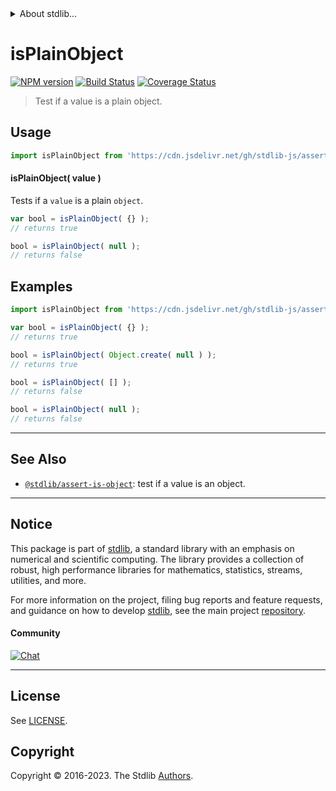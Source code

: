 <!--

@license Apache-2.0

Copyright (c) 2018 The Stdlib Authors.

Licensed under the Apache License, Version 2.0 (the "License");
you may not use this file except in compliance with the License.
You may obtain a copy of the License at

   http://www.apache.org/licenses/LICENSE-2.0

Unless required by applicable law or agreed to in writing, software
distributed under the License is distributed on an "AS IS" BASIS,
WITHOUT WARRANTIES OR CONDITIONS OF ANY KIND, either express or implied.
See the License for the specific language governing permissions and
limitations under the License.

-->


<details>
  <summary>
    About stdlib...
  </summary>
  <p>We believe in a future in which the web is a preferred environment for numerical computation. To help realize this future, we've built stdlib. stdlib is a standard library, with an emphasis on numerical and scientific computation, written in JavaScript (and C) for execution in browsers and in Node.js.</p>
  <p>The library is fully decomposable, being architected in such a way that you can swap out and mix and match APIs and functionality to cater to your exact preferences and use cases.</p>
  <p>When you use stdlib, you can be absolutely certain that you are using the most thorough, rigorous, well-written, studied, documented, tested, measured, and high-quality code out there.</p>
  <p>To join us in bringing numerical computing to the web, get started by checking us out on <a href="https://github.com/stdlib-js/stdlib">GitHub</a>, and please consider <a href="https://opencollective.com/stdlib">financially supporting stdlib</a>. We greatly appreciate your continued support!</p>
</details>

# isPlainObject

[![NPM version][npm-image]][npm-url] [![Build Status][test-image]][test-url] [![Coverage Status][coverage-image]][coverage-url] <!-- [![dependencies][dependencies-image]][dependencies-url] -->

> Test if a value is a plain object.



<section class="usage">

## Usage

```javascript
import isPlainObject from 'https://cdn.jsdelivr.net/gh/stdlib-js/assert-is-plain-object@deno/mod.js';
```

#### isPlainObject( value )

Tests if a `value` is a plain `object`.

```javascript
var bool = isPlainObject( {} );
// returns true

bool = isPlainObject( null );
// returns false
```

</section>

<!-- /.usage -->

<section class="examples">

## Examples

<!-- eslint no-undef: "error" -->

```javascript
import isPlainObject from 'https://cdn.jsdelivr.net/gh/stdlib-js/assert-is-plain-object@deno/mod.js';

var bool = isPlainObject( {} );
// returns true

bool = isPlainObject( Object.create( null ) );
// returns true

bool = isPlainObject( [] );
// returns false

bool = isPlainObject( null );
// returns false
```

</section>

<!-- /.examples -->

<!-- Section for related `stdlib` packages. Do not manually edit this section, as it is automatically populated. -->

<section class="related">

* * *

## See Also

-   <span class="package-name">[`@stdlib/assert-is-object`][@stdlib/assert/is-object]</span><span class="delimiter">: </span><span class="description">test if a value is an object.</span>

</section>

<!-- /.related -->

<!-- Section for all links. Make sure to keep an empty line after the `section` element and another before the `/section` close. -->


<section class="main-repo" >

* * *

## Notice

This package is part of [stdlib][stdlib], a standard library with an emphasis on numerical and scientific computing. The library provides a collection of robust, high performance libraries for mathematics, statistics, streams, utilities, and more.

For more information on the project, filing bug reports and feature requests, and guidance on how to develop [stdlib][stdlib], see the main project [repository][stdlib].

#### Community

[![Chat][chat-image]][chat-url]

---

## License

See [LICENSE][stdlib-license].


## Copyright

Copyright &copy; 2016-2023. The Stdlib [Authors][stdlib-authors].

</section>

<!-- /.stdlib -->

<!-- Section for all links. Make sure to keep an empty line after the `section` element and another before the `/section` close. -->

<section class="links">

[npm-image]: http://img.shields.io/npm/v/@stdlib/assert-is-plain-object.svg
[npm-url]: https://npmjs.org/package/@stdlib/assert-is-plain-object

[test-image]: https://github.com/stdlib-js/assert-is-plain-object/actions/workflows/test.yml/badge.svg?branch=v0.1.0
[test-url]: https://github.com/stdlib-js/assert-is-plain-object/actions/workflows/test.yml?query=branch:v0.1.0

[coverage-image]: https://img.shields.io/codecov/c/github/stdlib-js/assert-is-plain-object/main.svg
[coverage-url]: https://codecov.io/github/stdlib-js/assert-is-plain-object?branch=main

<!--

[dependencies-image]: https://img.shields.io/david/stdlib-js/assert-is-plain-object.svg
[dependencies-url]: https://david-dm.org/stdlib-js/assert-is-plain-object/main

-->

[chat-image]: https://img.shields.io/gitter/room/stdlib-js/stdlib.svg
[chat-url]: https://app.gitter.im/#/room/#stdlib-js_stdlib:gitter.im

[stdlib]: https://github.com/stdlib-js/stdlib

[stdlib-authors]: https://github.com/stdlib-js/stdlib/graphs/contributors

[umd]: https://github.com/umdjs/umd
[es-module]: https://developer.mozilla.org/en-US/docs/Web/JavaScript/Guide/Modules

[deno-url]: https://github.com/stdlib-js/assert-is-plain-object/tree/deno
[umd-url]: https://github.com/stdlib-js/assert-is-plain-object/tree/umd
[esm-url]: https://github.com/stdlib-js/assert-is-plain-object/tree/esm
[branches-url]: https://github.com/stdlib-js/assert-is-plain-object/blob/main/branches.md

[stdlib-license]: https://raw.githubusercontent.com/stdlib-js/assert-is-plain-object/main/LICENSE

<!-- <related-links> -->

[@stdlib/assert/is-object]: https://github.com/stdlib-js/assert-is-object/tree/deno

<!-- </related-links> -->

</section>

<!-- /.links -->
